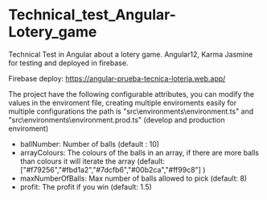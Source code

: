 # Technical_test_Angular-Lotery_game
Technical Test in Angular about a lotery game. Angular12, Karma Jasmine for testing and deployed in firebase. 

Firebase deploy: https://angular-prueba-tecnica-loteria.web.app/


The project have the following configurable attributes, you can modify the values in the enviroment file, creating multiple enviroments easily for multiple configurations
the path is "src\environments\environment.ts" and "src\environments\environment.prod.ts"  (develop and production enviroment)
- ballNumber: Number of balls (default : 10)
- arrayColours: The colours of the balls in an array, if there are more balls than colours it will iterate the array (default: ["#f79256","#fbd1a2","#7dcfb6","#00b2ca","#ff99c8"] )
- maxNumberOfBalls: Max number of balls allowed to pick (default: 8)
- profit: The profit if you win (default: 1.5)

